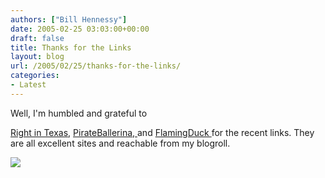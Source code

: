 ```yaml
---
authors: ["Bill Hennessy"]
date: 2005-02-25 03:03:00+00:00
draft: false
title: Thanks for the Links
layout: blog
url: /2005/02/25/thanks-for-the-links/
categories:
- Latest
---
```


Well, I'm humbled and grateful to 




[Right in Texas](https://rightintx.blogspot.com/), [PirateBallerina, ](https://www.pirateballerina.com)and [FlamingDuck ](https://flamingduck.blogspot.com/)for the recent links. They are all excellent sites and reachable from my blogroll.




![](https://blog.billhennessy.com/aggbug.aspx?PostID=1229)

